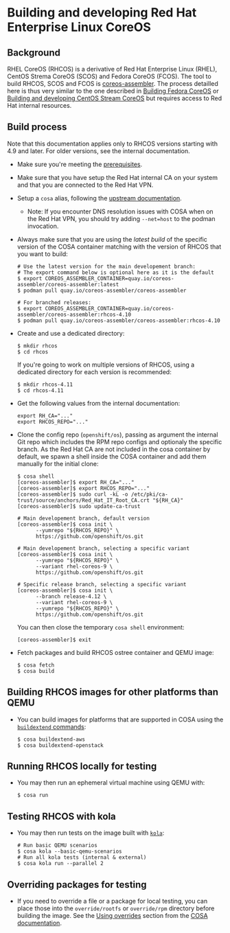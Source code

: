 # Building and developing Red Hat Enterprise Linux CoreOS

## Background

RHEL CoreOS (RHCOS) is a derivative of Red Hat Enterprise Linux (RHEL), CentOS
Strema CoreOS (SCOS) and Fedora CoreOS (FCOS). The tool to build RHCOS, SCOS
and FCOS is [coreos-assembler]. The process detailled here is thus very similar
to the one described in [Building Fedora CoreOS] or [Building and developing
CentOS Stream CoreOS](development-scos.md) but requires access to Red Hat
internal resources.

## Build process

Note that this documentation applies only to RHCOS versions starting with 4.9
and later. For older versions, see the internal documentation.

- Make sure you're meeting the [prerequisites].

- Make sure that you have setup the Red Hat internal CA on your system and that
  you are connected to the Red Hat VPN.

- Setup a `cosa` alias, following the [upstream documentation][cosa-alias].
  - Note: If you encounter DNS resolution issues with COSA when on the Red Hat
    VPN, you should try adding `--net=host` to the podman invocation.

- Always make sure that you are using the *latest build* of the specific
  version of the COSA container matching with the version of RHCOS that you
  want to build:
  ```
  # Use the latest version for the main developement branch:
  # The export command below is optional here as it is the default
  $ export COREOS_ASSEMBLER_CONTAINER=quay.io/coreos-assembler/coreos-assembler:latest
  $ podman pull quay.io/coreos-assembler/coreos-assembler

  # For branched releases:
  $ export COREOS_ASSEMBLER_CONTAINER=quay.io/coreos-assembler/coreos-assembler:rhcos-4.10
  $ podman pull quay.io/coreos-assembler/coreos-assembler:rhcos-4.10
  ```

- Create and use a dedicated directory:
  ```
  $ mkdir rhcos
  $ cd rhcos
  ```
  If you're going to work on multiple versions of RHCOS, using a dedicated
  directory for each version is recommended:
  ```
  $ mkdir rhcos-4.11
  $ cd rhcos-4.11
  ```

- Get the following values from the internal documentation:
  ```
  export RH_CA="..."
  export RHCOS_REPO="..."
  ```

- Clone the config repo (`openshift/os`), passing as argument the internal Git 
  repo which includes the RPM repo configs and optionaly the specific branch. 
  As the Red Hat CA are not included in the cosa container by default, we spawn 
  a shell inside the COSA container and add them manually for the initial clone:
  ```
  $ cosa shell
  [coreos-assembler]$ export RH_CA="..."
  [coreos-assembler]$ export RHCOS_REPO="..."
  [coreos-assembler]$ sudo curl -kL -o /etc/pki/ca-trust/source/anchors/Red_Hat_IT_Root_CA.crt "${RH_CA}"
  [coreos-assembler]$ sudo update-ca-trust

  # Main developement branch, default version
  [coreos-assembler]$ cosa init \
        --yumrepo "${RHCOS_REPO}" \
        https://github.com/openshift/os.git

  # Main developement branch, selecting a specific variant
  [coreos-assembler]$ cosa init \
        --yumrepo "${RHCOS_REPO}" \
        --variant rhel-coreos-9 \
        https://github.com/openshift/os.git

  # Specific release branch, selecting a specific variant
  [coreos-assembler]$ cosa init \
        --branch release-4.12 \
        --variant rhel-coreos-9 \
        --yumrepo "${RHCOS_REPO}" \
        https://github.com/openshift/os.git
  ```
  You can then close the temporary `cosa shell` environment:
  ```
  [coreos-assembler]$ exit
  ```

- Fetch packages and build RHCOS ostree container and QEMU image:
  ```
  $ cosa fetch
  $ cosa build
  ```

## Building RHCOS images for other platforms than QEMU

- You can build images for platforms that are supported in COSA using the
  [`buildextend` commands][buildextend]:
  ```
  $ cosa buildextend-aws
  $ cosa buildextend-openstack
  ```

## Running RHCOS locally for testing

- You may then run an ephemeral virtual machine using QEMU with:
  ```
  $ cosa run
  ```

## Testing RHCOS with kola

- You may then run tests on the image built with [`kola`][kola]:
  ```
  # Run basic QEMU scenarios
  $ cosa kola --basic-qemu-scenarios
  # Run all kola tests (internal & external)
  $ cosa kola run --parallel 2
  ```

## Overriding packages for testing

- If you need to override a file or a package for local testing, you can place
  those into the `override/rootfs` or `override/rpm` directory before building
  the image. See the [Using overrides] section from the [COSA
  documentation][coreos-assembler].

[coreos-assembler]: https://github.com/coreos/coreos-assembler/
[Building Fedora CoreOS]: https://coreos.github.io/coreos-assembler/building-fcos/
[prerequisites]: https://coreos.github.io/coreos-assembler/building-fcos/#getting-started---prerequisites
[cosa-alias]: https://coreos.github.io/coreos-assembler/building-fcos/#define-a-bash-alias-to-run-cosa
[buildextend]: https://coreos.github.io/coreos-assembler/cosa/#buildextend-commands
[kola]: https://coreos.github.io/coreos-assembler/kola/
[Using overrides]: https://coreos.github.io/coreos-assembler/working/#using-overrides
